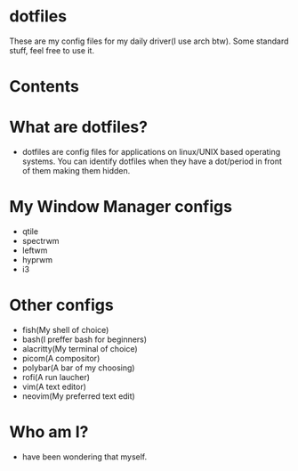 # dotfiles
These are my config files for my daily driver(I use arch btw). Some standard stuff, feel free to use it.

# Contents

# What are dotfiles?
- dotfiles are config files for applications on linux/UNIX based operating systems. You can identify dotfiles when they have a dot/period in front of them making them hidden.

# My Window Manager configs
- qtile
- spectrwm
- leftwm
- hyprwm
- i3

# Other configs
- fish(My shell of choice)
- bash(I preffer bash for beginners)
- alacritty(My terminal of choice)
- picom(A compositor)
- polybar(A bar of my choosing)
- rofi(A run laucher)
- vim(A text editor)
- neovim(My preferred text edit)

# Who am I?
-  have been wondering that myself.
